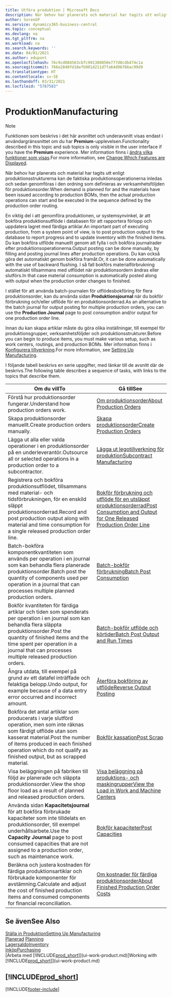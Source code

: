 ```yaml
---
title: Utföra produktion | Microsoft Docs
description: När behov har planerats och material har tagits utt enligt produktionsstrukturerna kan de faktiska produktionsoperationerna inledas och sedan genomföras i den ordning som definieras av verksamhetsföljden för produktionsorder.
author: SorenGP
ms.service: dynamics365-business-central
ms.topic: conceptual
ms.devlang: na
ms.tgt_pltfrm: na
ms.workload: na
ms.search.keywords: ''
ms.date: 04/01/2021
ms.author: edupont
ms.openlocfilehash: 76c9cd884563cbfc991388050e777d8cdb474c1a
ms.sourcegitcommit: 766e2840fd16efb901d211d7fa64d96766ac99d9
ms.translationtype: HT
ms.contentlocale: sv-SE
ms.lasthandoff: 03/31/2021
ms.locfileid: "5787583"
---
```

# <a name="manufacturing"></a><span data-ttu-id="10039-103">Produktion</span><span class="sxs-lookup"><span data-stu-id="10039-103">Manufacturing</span></span>
> [!NOTE]
> <span data-ttu-id="10039-104">Funktionen som beskrivs i det här avsnittet och underavsnitt visas endast i användargränssnittet om du har **Premium**-upplevelsen.</span><span class="sxs-lookup"><span data-stu-id="10039-104">Functionality described in this topic and sub topics is only visible in the user interface if you have the **Premium** experience.</span></span> <span data-ttu-id="10039-105">Mer information finns i [ändra vilka funktioner som visas](ui-experiences.md).</span><span class="sxs-lookup"><span data-stu-id="10039-105">For more information, see [Change Which Features are Displayed](ui-experiences.md).</span></span>

<span data-ttu-id="10039-106">När behov har planerats och material har tagits utt enligt produktionsstrukturerna kan de faktiska produktionsoperationerna inledas och sedan genomföras i den ordning som definieras av verksamhetsföljden för produktionsorder.</span><span class="sxs-lookup"><span data-stu-id="10039-106">When demand is planned for and the materials have been issued according to production BOMs, then the actual production operations can start and be executed in the sequence defined by the production order routing.</span></span>  

<span data-ttu-id="10039-107">En viktig del i att genomföra produktionen, ur systemsynvinkel, är att bokföra produktionsutflöde i databasen för att rapportera förlopp och uppdatera lagret med färdiga artiklar.</span><span class="sxs-lookup"><span data-stu-id="10039-107">An important part of executing production, from a system point of view, is to post production output to the database to report progress and to update inventory with the finished items.</span></span> <span data-ttu-id="10039-108">Du kan bokföra utflöde manuellt genom att fylla i och bokföra journalrader efter produktionsoperationerna.</span><span class="sxs-lookup"><span data-stu-id="10039-108">Output posting can be done manually, by filling and posting journal lines after production operations.</span></span> <span data-ttu-id="10039-109">Du kan också göra det automatiskt genom bokföra framåt.</span><span class="sxs-lookup"><span data-stu-id="10039-109">Or, it can be done automatically with the use of backward flushing.</span></span> <span data-ttu-id="10039-110">I så fall bokförs materialförbrukning automatiskt tillsammans med utflödet när produktionsordern ändras eller slutförs.</span><span class="sxs-lookup"><span data-stu-id="10039-110">In that case material consumption is automatically posted along with output when the production order changes to finished.</span></span>  

<span data-ttu-id="10039-111">I stället för att använda batch-journalen för utflödesbokföring för flera produktionsorder, kan du använda sidan **Produktionsjournal** när du bokför förbrukning och/eller utflöde för en produktionsorderrad.</span><span class="sxs-lookup"><span data-stu-id="10039-111">As an alternative to the batch journal for output posting for multiple production orders, you can use the **Production Journal** page to post consumption and/or output for one production order line.</span></span>

<span data-ttu-id="10039-112">Innan du kan skapa artiklar måste du göra olika inställningar, till exempel för produktionsgrupper, verksamhetsföljder och produktionsstrukturer.</span><span class="sxs-lookup"><span data-stu-id="10039-112">Before you can begin to produce items, you must make various setup, such as work centers, routings, and production BOMs.</span></span> <span data-ttu-id="10039-113">Mer information finns i [Konfigurera tillverkning](production-configure-production-processes.md).</span><span class="sxs-lookup"><span data-stu-id="10039-113">For more information, see [Setting Up Manufacturing](production-configure-production-processes.md).</span></span>

<span data-ttu-id="10039-114">I följande tabell beskrivs en serie uppgifter, med länkar till de avsnitt där de beskrivs.</span><span class="sxs-lookup"><span data-stu-id="10039-114">The following table describes a sequence of tasks, with links to the topics that describe them.</span></span>   

|<span data-ttu-id="10039-115">**Om du vill**</span><span class="sxs-lookup"><span data-stu-id="10039-115">**To**</span></span>|<span data-ttu-id="10039-116">**Gå till**</span><span class="sxs-lookup"><span data-stu-id="10039-116">**See**</span></span>|  
|------------|-------------|  
|<span data-ttu-id="10039-117">Förstå hur produktionsorder fungerar.</span><span class="sxs-lookup"><span data-stu-id="10039-117">Understand how production orders work.</span></span>|[<span data-ttu-id="10039-118">Om produktionsorder</span><span class="sxs-lookup"><span data-stu-id="10039-118">About Production Orders</span></span>](production-about-production-orders.md)|
|<span data-ttu-id="10039-119">Skapa produktionsorder manuellt.</span><span class="sxs-lookup"><span data-stu-id="10039-119">Create production orders manually.</span></span>|[<span data-ttu-id="10039-120">Skapa produktionsorder</span><span class="sxs-lookup"><span data-stu-id="10039-120">Create Production Orders</span></span>](production-how-to-create-production-orders.md)|
|<span data-ttu-id="10039-121">Lägga ut alla eller valda operationer i en produktionsorder på en underleverantör.</span><span class="sxs-lookup"><span data-stu-id="10039-121">Outsource all or selected operations in a production order to a subcontractor.</span></span>|[<span data-ttu-id="10039-122">Lägga ut legotillverkning för produktion</span><span class="sxs-lookup"><span data-stu-id="10039-122">Subcontract Manufacturing</span></span>](production-how-to-subcontract-manufacturing.md)|
|<span data-ttu-id="10039-123">Registrera och bokföra produktionsutflödet, tillsammans med material- och tidsförbrukningen, för en enskild släppt produktionsorderrad.</span><span class="sxs-lookup"><span data-stu-id="10039-123">Record and post production output along with material and time consumption for a single released production order line.</span></span>|[<span data-ttu-id="10039-124">Bokför förbrukning och utflöde för en utsläppt produktionsorderrad</span><span class="sxs-lookup"><span data-stu-id="10039-124">Post Consumption and Output for One Released Production Order Line</span></span>](production-how-to-register-consumption-and-output.md)|  
|<span data-ttu-id="10039-125">Batch-bokföra komponentkvantiteten som används per operation i en journal som kan behandla flera planerade produktionsorder.</span><span class="sxs-lookup"><span data-stu-id="10039-125">Batch post the quantity of components used per operation in a journal that can processes multiple planned production orders.</span></span>|[<span data-ttu-id="10039-126">Batch-bokför förbrukning</span><span class="sxs-lookup"><span data-stu-id="10039-126">Batch Post Consumption</span></span>](production-how-to-post-consumption.md)|
|<span data-ttu-id="10039-127">Bokför kvantiteten för färdiga artiklar och tiden som spenderats per operation i en journal som kan behandla flera släppta produktionsorder.</span><span class="sxs-lookup"><span data-stu-id="10039-127">Post the quantity of finished items and the time spent per operation in a journal that can processes multiple released production orders.</span></span>|[<span data-ttu-id="10039-128">Batch-bokför utflöde och körtider</span><span class="sxs-lookup"><span data-stu-id="10039-128">Batch Post Output and Run Times</span></span>](production-how-to-post-output-quantity.md)|
|<span data-ttu-id="10039-129">Ångra utdata, till exempel på grund av ett datafel inträffade och felaktiga belopp.</span><span class="sxs-lookup"><span data-stu-id="10039-129">Undo output, for example because of a data entry error occurred and incorrect amount.</span></span>  |[<span data-ttu-id="10039-130">Återföra bokföring av utflöde</span><span class="sxs-lookup"><span data-stu-id="10039-130">Reverse Output Posting</span></span>](production-how-to-reverse-output-posting.md)|  
|<span data-ttu-id="10039-131">Bokföra det antal artiklar som producerats i varje slutförd operation, men som inte räknas som färdigt utflöde utan som kasserat material.</span><span class="sxs-lookup"><span data-stu-id="10039-131">Post the number of items produced in each finished operation which do not qualify as finished output, but as scrapped material.</span></span>|[<span data-ttu-id="10039-132">Bokför kassation</span><span class="sxs-lookup"><span data-stu-id="10039-132">Post Scrap</span></span>](production-how-to-post-scrap.md)|
|<span data-ttu-id="10039-133">Visa beläggningen på fabriken till följd av planerade och släppta produktionsorder.</span><span class="sxs-lookup"><span data-stu-id="10039-133">View the shop floor load as a result of planned and released production orders.</span></span>|[<span data-ttu-id="10039-134">Visa beläggning på produktions- och maskingrupper</span><span class="sxs-lookup"><span data-stu-id="10039-134">View the Load in Work and Machine Centers</span></span>](production-how-to-view-the-load-on-work-centers.md)|      
|<span data-ttu-id="10039-135">Använda sidan **Kapacitetsjournal** för att bokföra förbrukade kapaciteter som inte tilldelats en produktionsorder, till exempel underhållsarbete.</span><span class="sxs-lookup"><span data-stu-id="10039-135">Use the **Capacity Journal** page to post consumed capacities that are not assigned to a production order, such as maintenance work.</span></span>|[<span data-ttu-id="10039-136">Bokför kapaciteter</span><span class="sxs-lookup"><span data-stu-id="10039-136">Post Capacities</span></span>](production-how-to-post-capacities.md)|  
|<span data-ttu-id="10039-137">Beräkna och justera kostnaden för färdiga produktionsartiklar och förbrukade komponenter för avstämning.</span><span class="sxs-lookup"><span data-stu-id="10039-137">Calculate and adjust the cost of finished production items and consumed components for financial reconciliation.</span></span>|[<span data-ttu-id="10039-138">Om kostnader för färdiga produktionsorder</span><span class="sxs-lookup"><span data-stu-id="10039-138">About Finished Production Order Costs</span></span>](finance-about-finished-production-order-costs.md)|  

## <a name="see-also"></a><span data-ttu-id="10039-139">Se även</span><span class="sxs-lookup"><span data-stu-id="10039-139">See Also</span></span>  
[<span data-ttu-id="10039-140">Ställa in Produktion</span><span class="sxs-lookup"><span data-stu-id="10039-140">Setting Up Manufacturing</span></span>](production-configure-production-processes.md)  
<span data-ttu-id="10039-141">[Planerad](production-planning.md)    </span><span class="sxs-lookup"><span data-stu-id="10039-141">[Planning](production-planning.md)    </span></span>  
[<span data-ttu-id="10039-142">Lagersaldo</span><span class="sxs-lookup"><span data-stu-id="10039-142">Inventory</span></span>](inventory-manage-inventory.md)  
[<span data-ttu-id="10039-143">Inköp</span><span class="sxs-lookup"><span data-stu-id="10039-143">Purchasing</span></span>](purchasing-manage-purchasing.md)  
<span data-ttu-id="10039-144">[Arbeta med [!INCLUDE[prod_short](includes/prod_short.md)]](ui-work-product.md)</span><span class="sxs-lookup"><span data-stu-id="10039-144">[Working with [!INCLUDE[prod_short](includes/prod_short.md)]](ui-work-product.md)</span></span>

## [!INCLUDE[prod_short](includes/free_trial_md.md)]  


[!INCLUDE[footer-include](includes/footer-banner.md)]